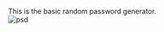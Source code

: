 This is the basic random password generator.
<br>
![psd](https://github.com/user-attachments/assets/c862379b-7bfc-4bfe-9441-0331456a86f8)
